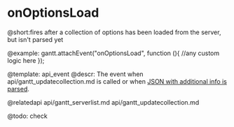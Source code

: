 onOptionsLoad
=============
@short:fires after a collection of options has been loaded from the server, but isn't parsed yet
	

@example: 
gantt.attachEvent("onOptionsLoad", function (){
	//any custom logic here
});



@template:	api_event
@descr: 
The event when api/gantt_updatecollection.md is called or when [JSON with additional info is parsed](desktop/supported_data_formats.md#jsonwithcollections).

@relatedapi
	api/gantt_serverlist.md
	api/gantt_updatecollection.md

@todo:
	check